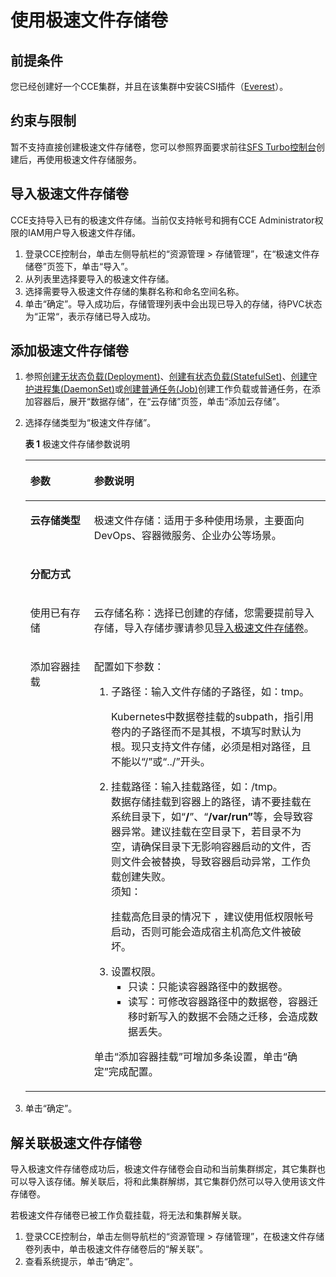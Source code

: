 # 使用极速文件存储卷<a name="cce_01_0271"></a>

## 前提条件<a name="section13181839131510"></a>

您已经创建好一个CCE集群，并且在该集群中安装CSI插件（[Everest](Everest（系统资源插件-必装）.md)）。

## 约束与限制<a name="section121371740152514"></a>

暂不支持直接创建极速文件存储卷，您可以参照界面要求前往[SFS Turbo控制台](https://storage.huaweicloud.com/sfs/?locale=zh-cn#/sfsnew/create)创建后，再使用极速文件存储服务。

## 导入极速文件存储卷<a name="section57261325121712"></a>

CCE支持导入已有的极速文件存储。当前仅支持帐号和拥有CCE Administrator权限的IAM用户导入极速文件存储。

1.  登录CCE控制台，单击左侧导航栏的“资源管理 \> 存储管理”，在“极速文件存储卷”页签下，单击“导入”。
2.  从列表里选择要导入的极速文件存储。
3.  选择需要导入极速文件存储的集群名称和命名空间名称。
4.  单击“确定”。导入成功后，存储管理列表中会出现已导入的存储，待PVC状态为“正常“，表示存储已导入成功。

## 添加极速文件存储卷<a name="section1972814252174"></a>

1.  参照[创建无状态负载\(Deployment\)](创建无状态负载(Deployment).md)、[创建有状态负载\(StatefulSet\)](创建有状态负载(StatefulSet).md)、[创建守护进程集\(DaemonSet\)](创建守护进程集(DaemonSet).md)或[创建普通任务\(Job\)](创建普通任务(Job).md)创建工作负载或普通任务，在添加容器后，展开“数据存储”，在“云存储”页签，单击“添加云存储”。
2.  选择存储类型为“极速文件存储”。

    **表 1**  极速文件存储参数说明

    <a name="table106329214305"></a>
    <table><thead align="left"><tr id="row563314217308"><th class="cellrowborder" valign="top" width="21.22%" id="mcps1.2.3.1.1"><p id="p6980173063015"><a name="p6980173063015"></a><a name="p6980173063015"></a>参数</p>
    </th>
    <th class="cellrowborder" valign="top" width="78.78%" id="mcps1.2.3.1.2"><p id="p159919308305"><a name="p159919308305"></a><a name="p159919308305"></a>参数说明</p>
    </th>
    </tr>
    </thead>
    <tbody><tr id="row1163319233013"><td class="cellrowborder" valign="top" width="21.22%" headers="mcps1.2.3.1.1 "><p id="p115143193013"><a name="p115143193013"></a><a name="p115143193013"></a><strong id="b18953123013"><a name="b18953123013"></a><a name="b18953123013"></a>云存储类型</strong></p>
    </td>
    <td class="cellrowborder" valign="top" width="78.78%" headers="mcps1.2.3.1.2 "><p id="p121516314309"><a name="p121516314309"></a><a name="p121516314309"></a>极速文件存储：适用于多种使用场景，主要面向DevOps、容器微服务、企业办公等场景。</p>
    </td>
    </tr>
    <tr id="row66347223017"><td class="cellrowborder" colspan="2" valign="top" headers="mcps1.2.3.1.1 mcps1.2.3.1.2 "><p id="p16500411311"><a name="p16500411311"></a><a name="p16500411311"></a><strong id="b1545413118"><a name="b1545413118"></a><a name="b1545413118"></a>分配方式</strong></p>
    </td>
    </tr>
    <tr id="row176349219305"><td class="cellrowborder" valign="top" width="21.22%" headers="mcps1.2.3.1.1 "><p id="p76314443112"><a name="p76314443112"></a><a name="p76314443112"></a>使用已有存储</p>
    </td>
    <td class="cellrowborder" valign="top" width="78.78%" headers="mcps1.2.3.1.2 "><p id="p106916420316"><a name="p106916420316"></a><a name="p106916420316"></a>云存储名称：选择已创建的存储，您需要提前导入存储，导入存储步骤请参见<a href="#section57261325121712">导入极速文件存储卷</a>。</p>
    </td>
    </tr>
    <tr id="row96341218301"><td class="cellrowborder" valign="top" width="21.22%" headers="mcps1.2.3.1.1 "><p id="p27719473117"><a name="p27719473117"></a><a name="p27719473117"></a>添加容器挂载</p>
    </td>
    <td class="cellrowborder" valign="top" width="78.78%" headers="mcps1.2.3.1.2 "><p id="p4174161519591"><a name="p4174161519591"></a><a name="p4174161519591"></a>配置如下参数：</p>
    <a name="ol14514160165311"></a><a name="ol14514160165311"></a><ol id="ol14514160165311"><li>子路径：输入文件存储的子路径，如：tmp。<p id="p1623933918316"><a name="p1623933918316"></a><a name="p1623933918316"></a>Kubernetes中数据卷挂载的subpath，指引用卷内的子路径而不是其根，不填写时默认为根。现只支持文件存储，必须是相对路径，且不能以“/”或“../”开头。</p>
    </li><li>挂载路径：输入挂载路径，如：/tmp。<div class="p" id="p45501641058"><a name="p45501641058"></a><a name="p45501641058"></a>数据存储挂载到容器上的路径，请不要挂载在系统目录下，如“<strong id="b1856425415417"><a name="b1856425415417"></a><a name="b1856425415417"></a>/</strong>”、“<strong id="b556495410418"><a name="b556495410418"></a><a name="b556495410418"></a>/var/run”</strong>等，会导致容器异常。建议挂载在空目录下，若目录不为空，请确保目录下无影响容器启动的文件，否则文件会被替换，导致容器启动异常，工作负载创建失败。<div class="notice" id="note8564354147"><a name="note8564354147"></a><a name="note8564354147"></a><span class="noticetitle"> 须知： </span><div class="noticebody"><p id="p85554241956"><a name="p85554241956"></a><a name="p85554241956"></a>挂载高危目录的情况下 ，建议使用低权限帐号启动，否则可能会造成宿主机高危文件被破坏。</p>
    </div></div>
    </div>
    </li><li>设置权限。<a name="ul1651480165315"></a><a name="ul1651480165315"></a><ul id="ul1651480165315"><li>只读：只能读容器路径中的数据卷。</li><li>读写：可修改容器路径中的数据卷，容器迁移时新写入的数据不会随之迁移，会造成数据丢失。</li></ul>
    </li></ol>
    <p id="p165839491213"><a name="p165839491213"></a><a name="p165839491213"></a>单击<span class="uicontrol" id="uicontrol14826429075"><a name="uicontrol14826429075"></a><a name="uicontrol14826429075"></a>“添加容器挂载”</span>可增加多条设置，单击<span class="uicontrol" id="uicontrol1057018318418"><a name="uicontrol1057018318418"></a><a name="uicontrol1057018318418"></a>“确定”</span>完成配置。</p>
    </td>
    </tr>
    </tbody>
    </table>

3.  单击“确定”。

## 解关联极速文件存储卷<a name="section11728182512178"></a>

导入极速文件存储卷成功后，极速文件存储卷会自动和当前集群绑定，其它集群也可以导入该存储。解关联后，将和此集群解绑，其它集群仍然可以导入使用该文件存储卷。

若极速文件存储卷已被工作负载挂载，将无法和集群解关联。

1.  登录CCE控制台，单击左侧导航栏的“资源管理 \> 存储管理”，在极速文件存储卷列表中，单击极速文件存储卷后的“解关联”。
2.  查看系统提示，单击“确定”。


